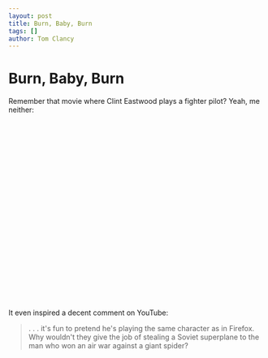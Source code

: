 ```yaml
---
layout: post
title: Burn, Baby, Burn
tags: []
author: Tom Clancy
---
```


# Burn, Baby, Burn

Remember that movie where Clint Eastwood plays a fighter pilot? Yeah, me neither:

<object width="425" height="355"><param name="movie" value="http://www.youtube.com/v/RehRMzedkkA"></param><param name="wmode" value="transparent"></param><embed src="http://www.youtube.com/v/RehRMzedkkA" type="application/x-shockwave-flash" wmode="transparent" width="425" height="355"></embed></object>

It even inspired a decent comment on YouTube:
<blockquote> . . . it's fun to pretend he's playing the same character as in Firefox. Why wouldn't they give the job of stealing a Soviet superplane to the man who won an air war against a giant spider?</blockquote>

